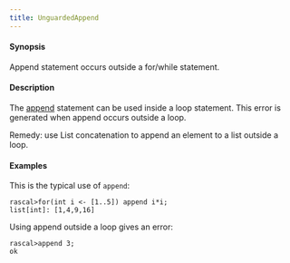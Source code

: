 ```yaml
---
title: UnguardedAppend
---
```


#### Synopsis

Append statement occurs outside a for/while statement.

#### Description

The [append](../../Rascal/Statements/Append/) statement can be used inside a loop statement.
This error is generated when append occurs outside a loop.

Remedy: use List concatenation to append an element to a list outside a loop.

#### Examples

This is the typical use of `append`:

```rascal-shell 
rascal>for(int i <- [1..5]) append i*i;
list[int]: [1,4,9,16]
```
Using append outside a loop gives an error:

```rascal-shell ,error
rascal>append 3;
ok
```



